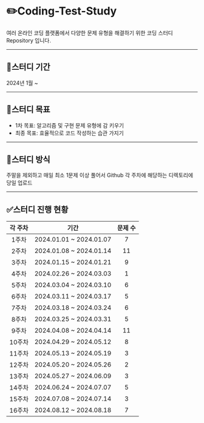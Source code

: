 # :pencil2:Coding-Test-Study
여러 온라인 코딩 플랫폼에서 다양한 문제 유형을 해결하기 위한 코딩 스터디 Repository 입니다.

---
## :calendar:스터디 기간
2024년 1월 ~ 

---
## :seedling:스터디 목표
- 1차 목표: 알고리즘 및 구현 문제 유형에 감 키우기
- 최종 목표: 효율적으로 코드 작성하는 습관 가지기

---
## :pencil:스터디 방식
주말을 제외하고 매일 최소 1문제 이상 풀어서 Github 각 주차에 해당하는 디렉토리에 당일 업로드

---
## :white_check_mark:스터디 진행 현황

|각 주차|기간|문제 수|
|:-----:|:--------:|:-----:|
| 1주차 |2024.01.01 ~ 2024.01.07|   7   |
| 2주차 |2024.01.08 ~ 2024.01.14|   11  |
| 3주차 |2024.01.15 ~ 2024.01.21|   9   |
| 4주차 |2024.02.26 ~ 2024.03.03|   1   |
| 5주차 |2024.03.04 ~ 2024.03.10|   6   |
| 6주차 |2024.03.11 ~ 2024.03.17|   5   |
| 7주차 |2024.03.18 ~ 2024.03.24|   6   |
| 8주차 |2024.03.25 ~ 2024.03.31|   5   |
| 9주차 |2024.04.08 ~ 2024.04.14|   11  |
| 10주차|2024.04.29 ~ 2024.05.12|   8   |
| 11주차|2024.05.13 ~ 2024.05.19|   3   |
| 12주차|2024.05.20 ~ 2024.05.26|   2   |
| 13주차|2024.05.27 ~ 2024.06.09|   3   |
| 14주차|2024.06.24 ~ 2024.07.07|   5   |
| 15주차|2024.07.08 ~ 2024.07.14|   3   |
| 16주차|2024.08.12 ~ 2024.08.18|   7   |
